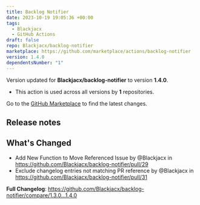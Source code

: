 ```yaml
---
title: Backlog Notifier
date: 2023-10-19 19:05:36 +00:00
tags:
  - Blackjacx
  - GitHub Actions
draft: false
repo: Blackjacx/backlog-notifier
marketplace: https://github.com/marketplace/actions/backlog-notifier
version: 1.4.0
dependentsNumber: "1"
---
```



Version updated for **Blackjacx/backlog-notifier** to version **1.4.0**.
- This action is used across all versions by **1** repositories.

Go to the [GitHub Marketplace](https://github.com/marketplace/actions/backlog-notifier) to find the latest changes.

## Release notes

## What's Changed
* Add New Function to Move Referenced Issue by @Blackjacx in https://github.com/Blackjacx/backlog-notifier/pull/29
* Exclude changelog entries not matching PR reference by @Blackjacx in https://github.com/Blackjacx/backlog-notifier/pull/31


**Full Changelog**: https://github.com/Blackjacx/backlog-notifier/compare/1.3.0...1.4.0
